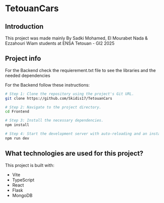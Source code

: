 # TetouanCars

## Introduction

This project was made mainly By Sadki Mohamed, El Mourabet Nada & Ezzahouri Wiam students at ENSA Tetouan - GI2 2025 

## Project info

For the Backend check the requierement.txt file to see the libraries and the needed dependencies

For the Backend follow these instructions:

```sh
# Step 1: Clone the repository using the project's Git URL.
git clone https://github.com/Skidis17/TetouanCars

# Step 2: Navigate to the project directory.
cd Frontend

# Step 3: Install the necessary dependencies.
npm install

# Step 4: Start the development server with auto-reloading and an instant preview.
npm run dev
```

## What technologies are used for this project?

This project is built with:
- Vite
- TypeScript
- React
- Flask
- MongoDB

